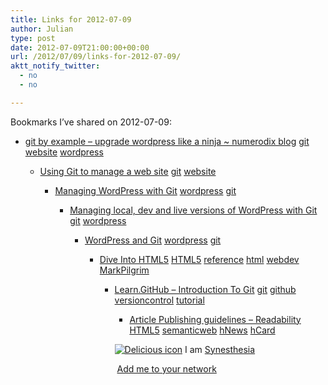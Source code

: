 ```yaml
---
title: Links for 2012-07-09
author: Julian
type: post
date: 2012-07-09T21:00:00+00:00
url: /2012/07/09/links-for-2012-07-09/
aktt_notify_twitter:
  - no
  - no

---
```

Bookmarks I&#8217;ve shared on 2012-07-09:

  * [git by example &ndash; upgrade wordpress like a ninja ~ numerodix blog][1] 
    [git][2] [website][3] [wordpress][4] </li> 
    
      * [Using Git to manage a web site][5] 
        [git][2] [website][3] </li> 
        
          * [Managing WordPress with Git][6] 
            [wordpress][4] [git][2] </li> 
            
              * [Managing local, dev and live versions of WordPress with Git][7] 
                [git][2] [wordpress][4] </li> 
                
                  * [WordPress and Git][8] 
                    [wordpress][4] [git][2] </li> 
                    
                      * [Dive Into HTML5][9] 
                        [HTML5][10] [reference][11] [html][12] [webdev][13] [MarkPilgrim][14] </li> 
                        
                          * [Learn.GitHub &#8211; Introduction To Git][15] 
                            [git][2] [github][16] [versioncontrol][17] [tutorial][18] </li> 
                            
                              * [Article Publishing guidelines &#8211; Readability][19] 
                                [HTML5][10] [semanticweb][20] [hNews][21] [hCard][22] </li> </ul> 
                                
                                <p class="deliciouslink">
                                  <a href="https://del.icio.us/synesthesia" title="See all my bookmarks on del.icio.us"><img src="https://www.synesthesia.co.uk/images/deliciousicon.jpg" alt="Delicious icon" /></a>&nbsp;I am <a href="https://del.icio.us/synesthesia" title="See all my bookmarks on del.icio.us">Synesthesia</a>
                                </p>
                                
                                <p class="deliciouslink">
                                  <a href="https://del.icio.us/network?add=synesthesia" title="Add me to your del.icio.us network"><img src="https://www.synesthesia.co.uk/images/add.gif" alt="" /></a>&nbsp;<a href="https://del.icio.us/network?add=synesthesia" title="Add me to your del.icio.us network">Add me to your network</a>
                                </p>

 [1]: https://www.matusiak.eu/numerodix/blog/index.php/2008/09/21/git-by-example-keeping-wordpress-up-to-date/
 [2]: https://www.delicious.com/synesthesia/git
 [3]: https://www.delicious.com/synesthesia/website
 [4]: https://www.delicious.com/synesthesia/wordpress
 [5]: https://toroid.org/ams/git-website-howto
 [6]: https://webxl.net/2011/03/10/managing-wordpress-with-git/
 [7]: https://stackoverflow.com/questions/5239683/managing-local-dev-and-live-versions-of-wordpress-with-git
 [8]: https://jon.smajda.com/2011/07/17/wordpress-and-git/
 [9]: https://diveintohtml5.info/index.html
 [10]: https://www.delicious.com/synesthesia/HTML5
 [11]: https://www.delicious.com/synesthesia/reference
 [12]: https://www.delicious.com/synesthesia/html
 [13]: https://www.delicious.com/synesthesia/webdev
 [14]: https://www.delicious.com/synesthesia/MarkPilgrim
 [15]: https://learn.github.com/p/intro.html
 [16]: https://www.delicious.com/synesthesia/github
 [17]: https://www.delicious.com/synesthesia/versioncontrol
 [18]: https://www.delicious.com/synesthesia/tutorial
 [19]: https://www.readability.com/publishers/guidelines/
 [20]: https://www.delicious.com/synesthesia/semanticweb
 [21]: https://www.delicious.com/synesthesia/hNews
 [22]: https://www.delicious.com/synesthesia/hCard